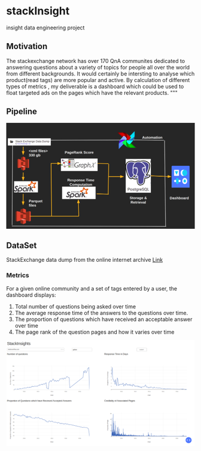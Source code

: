 # stackInsight
insight data engineering project
## Motivation
The stackexchange network has over 170 QnA communites dedicated to answering questions about a variety of topics for people all over the world from different backgrounds. It would certainly be intersting to analyse which product(read tags) are more popular and active. By calculation of different types of metrics , my deliverable is a dashboard which could be used to float targeted ads on the pages which have the relevant products.
"""

## Pipeline
![diagram](fig/pipeline.png)

## DataSet
StackExchange data dump from the online internet archive [Link](https://archive.org/download/stackexchange) 

### Metrics
For a given online community and a set of tags entered by a user, the dashboard displays:
1. Total number of questions being asked over time
2. The average response time of the answers to the questions over time.
3. The proportion of questions which have received an acceptable answer over time
4. The page rank of the question pages and how it varies over time

![diagram](fig/db.png)
